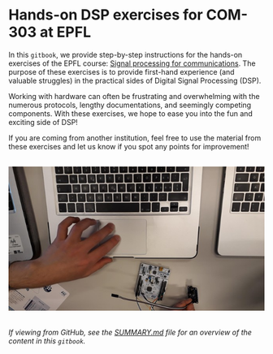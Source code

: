 # Hands-on DSP exercises for COM-303 at EPFL

In this `gitbook`, we provide step-by-step instructions for the hands-on exercises of the EPFL course: [Signal processing for communications](http://isa.epfl.ch/imoniteur_ISAP/!itffichecours.htm?ww_i_matiere=24007074&ww_x_anneeacad=1866893861&ww_i_section=944590&ww_i_niveau=6683147&ww_c_langue=fr). The purpose of these exercises is to provide first-hand experience (and valuable struggles) in the practical sides of Digital Signal Processing (DSP).

Working with hardware can often be frustrating and overwhelming with the numerous protocols, lengthy documentations, and seemingly competing components. With these exercises, we hope to ease you into the fun and exciting side of DSP!

If you are coming from another institution, feel free to use the material from these exercises and let us know if you spot any points for improvement!

<br/>
<div style="text-align:center"><img src ="intro.jpg" /></div>
<br/>

_If viewing from GitHub, see the [SUMMARY.md](SUMMARY.md) file for an overview of the content in this `gitbook`._
